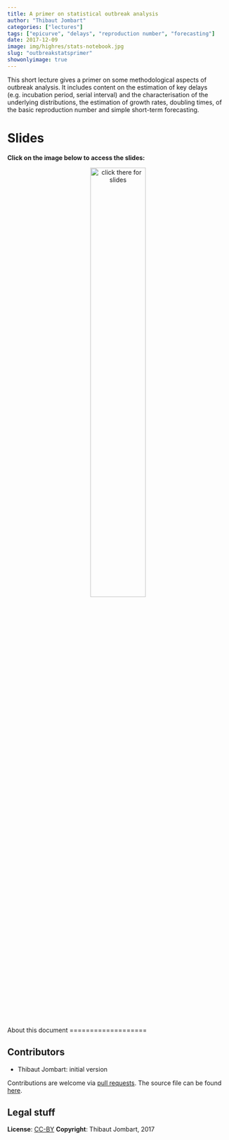 ```yaml
---
title: A primer on statistical outbreak analysis
author: "Thibaut Jombart"
categories: ["lectures"]
tags: ["epicurve", "delays", "reproduction number", "forecasting"]
date: 2017-12-09
image: img/highres/stats-notebook.jpg
slug: "outbreakstatsprimer"
showonlyimage: true
---
```


This short lecture gives a primer on some methodological aspects of
outbreak analysis. It includes content on the estimation of key delays
(e.g. incubation period, serial interval) and the characterisation of
the underlying distributions, the estimation of growth rates, doubling
times, of the basic reproduction number and simple short-term
forecasting.

Slides
======

**Click on the image below to access the slides:**

<center>
<a href="../../slides/outbreak-statistics/outbreak-statistics.html"><img class="gateway" src="../../img/highres/stats-notebook.jpg" width="50%" alt="click there for slides" align="middle"></a>
</center>
About this document
===================

Contributors
------------

-   Thibaut Jombart: initial version

Contributions are welcome via [pull
requests](https://github.com/reconhub/learn/pulls). The source file can
be found
[here](https://github.com/reconhub/learn/blob/master/static/slides/outbreak-statistics/outbreak-statistics.Rmd).

Legal stuff
-----------

**License**: [CC-BY](https://creativecommons.org/licenses/by/3.0/)
**Copyright**: Thibaut Jombart, 2017
